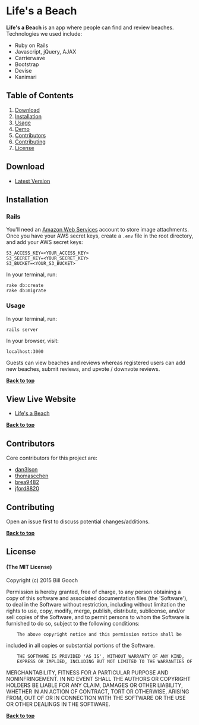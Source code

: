 # Life's a Beach

**Life's a Beach** is an app where people can find and review beaches. Technologies we used include:

- Ruby on Rails
- Javascript, jQuery, AJAX
- Carrierwave
- Bootstrap
- Devise
- Kanimari

## Table of Contents

1. [Download](#download)
1. [Installation](#installation)
1. [Usage](#usage)
1. [Demo](#demo)
1. [Contributors](#contributors)
1. [Contributing](#contributing)
1. [License](#license)

## Download

- [Latest Version](https://github.com/dan3lson/lifes_a_beach/archive/master.zip)

## Installation

### Rails

You'll need an [Amazon Web Services](https://portal.aws.amazon.com/gp/aws/developer/registration/index.html) account to store image attachments. Once you have your AWS secret keys, create a `.env` file in the root directory, and add your AWS secret keys:

```
S3_ACCESS_KEY=<YOUR_ACCESS_KEY>
S3_SECRET_KEY=<YOUR_SECRET_KEY>
S3_BUCKET=<YOUR_S3_BUCKET>
```

In your terminal, run:

```
rake db:create
rake db:migrate
```

### Usage

In your terminal, run:

```
rails server
```

In your browser, visit:

```
localhost:3000
```

Guests can view beaches and reviews whereas registered users can add new beaches, submit reviews, and upvote / downvote reviews.

**[Back to top](#table-of-contents)**

## View Live Website

- [Life's a Beach](http://lifesabeach.herokuapp.com)

**[Back to top](#table-of-contents)**

## Contributors

Core contributors for this project are:
- [dan3lson](https://github.com/dan3lson)
- [thomascchen](https://github.com/thomascchen)
- [brea9482](https://github.com/brea9482)
- [jford8820](https://github.com/jford8820)

## Contributing

Open an issue first to discuss potential changes/additions.

**[Back to top](#table-of-contents)**

## License

#### (The MIT License)

Copyright (c) 2015 Bill Gooch

Permission is hereby granted, free of charge, to any person obtaining
a copy of this software and associated documentation files (the
'Software'), to deal in the Software without restriction, including
without limitation the rights to use, copy, modify, merge, publish,
        distribute, sublicense, and/or sell copies of the Software, and to
permit persons to whom the Software is furnished to do so, subject to
the following conditions:

        The above copyright notice and this permission notice shall be
included in all copies or substantial portions of the Software.

        THE SOFTWARE IS PROVIDED 'AS IS', WITHOUT WARRANTY OF ANY KIND,
        EXPRESS OR IMPLIED, INCLUDING BUT NOT LIMITED TO THE WARRANTIES OF
MERCHANTABILITY, FITNESS FOR A PARTICULAR PURPOSE AND NONINFRINGEMENT.
        IN NO EVENT SHALL THE AUTHORS OR COPYRIGHT HOLDERS BE LIABLE FOR ANY
CLAIM, DAMAGES OR OTHER LIABILITY, WHETHER IN AN ACTION OF CONTRACT,
        TORT OR OTHERWISE, ARISING FROM, OUT OF OR IN CONNECTION WITH THE
SOFTWARE OR THE USE OR OTHER DEALINGS IN THE SOFTWARE.

**[Back to top](#table-of-contents)**
